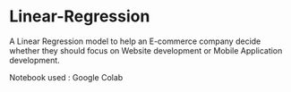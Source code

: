 # Linear-Regression

A Linear Regression model to help an E-commerce company decide whether they should focus on Website development or Mobile Application development.

Notebook used : Google Colab
